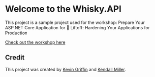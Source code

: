 # Welcome to the Whisky.API

This project is a sample project used for the workshop: Prepare Your ASP.NET Core Application for 🚀 Liftoff: Hardening Your Applications for Production

[Check out the workshop here](https://github.com/1kevgriff/Workshop-ASPNETCore-Liftoff)

## Credit

This project was created by [Kevin Griffin](https://twitter.com/1kevgriff) and [Kendall Miller](https://twitter.com/kendallmiller).  